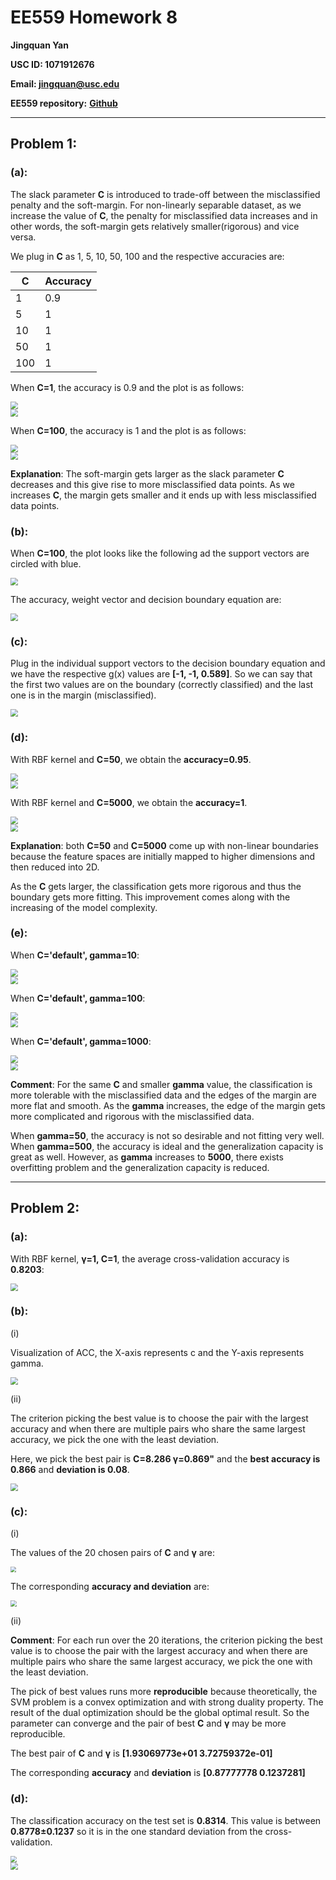 # EE559 Homework 8

**Jingquan Yan**

**USC ID: 1071912676**

**Email: jingquan@usc.edu**

**EE559 repository:** [**Github**](https://github.com/jyan97/EE-5-5-9)

---

## Problem 1:

### (a):

The slack parameter **C** is introduced to trade-off between the misclassified penalty and the soft-margin. For non-linearly separable dataset, as we increase the value of **C**,  the penalty for misclassified data increases and in other words, the soft-margin gets relatively smaller(rigorous) and vice versa.

We plug in **C** as 1, 5, 10, 50, 100 and the respective accuracies are:

| **C** | Accuracy |
| ----- | -------- |
| 1     | 0.9      |
| 5     | 1        |
| 10    | 1        |
| 50    | 1        |
| 100   | 1        |

When **C=1**, the accuracy is 0.9 and the plot is as follows:

<div align=left><img src="C:\git\559\HW8\pic\1a1.png" style="zoom:75%;" />

<div align=left><img src="C:\git\559\HW8\pic\1a2.png" style="zoom:75%;" />

When **C=100**, the accuracy is 1 and the plot is as follows:

<div align=left><img src="C:\git\559\HW8\pic\1a3.png" style="zoom:75%;" />

<div align=left><img src="C:\git\559\HW8\pic\1a4.png" style="zoom:75%;" />

**Explanation**: The soft-margin gets larger as the slack parameter **C** decreases and this give rise to more misclassified data points. As we increases **C**, the margin gets smaller and it ends up with less misclassified data points.

### (b):

When **C=100**, the plot looks like the following ad the support vectors are circled with blue.

<div align=left><img src="C:\git\559\HW8\pic\1b1.png" style="zoom:75%;" />

The accuracy, weight vector and decision boundary equation are:

<div align=left><img src="C:\git\559\HW8\pic\1b2.png" style="zoom:75%;" />

### (c):

Plug in the individual support vectors to the decision boundary equation and we have the respective g(x)  values are **[-1, -1, 0.589]**. So we can say that the first two values are on the boundary (correctly classified) and the last one is in the margin (misclassified).

<div align=left><img src="C:\git\559\HW8\pic\1c1.png" style="zoom:75%;" />

### (d):

With RBF kernel and **C=50**, we obtain the **accuracy=0.95**.

<div align=left><img src="C:\git\559\HW8\pic\1d1.png" style="zoom:75%;" />

<div align=left><img src="C:\git\559\HW8\pic\1d2.png" style="zoom:75%;" />

With RBF kernel and **C=5000**, we obtain the **accuracy=1**.

<div align=left><img src="C:\git\559\HW8\pic\1d3.png" style="zoom:75%;" />

<div align=left><img src="C:\git\559\HW8\pic\1d4.png" style="zoom:75%;" />

**Explanation**:  both **C=50** and **C=5000** come up with non-linear boundaries because the feature spaces are initially mapped to higher dimensions and then reduced into 2D. 

As the **C** gets larger, the classification gets more rigorous and thus the boundary gets more fitting. This improvement comes along with the increasing of the model complexity.

### (e):

When **C='default', gamma=10**:

<div align=left><img src="C:\git\559\HW8\pic\1e1.png" style="zoom:75%;" />

<div align=left><img src="C:\git\559\HW8\pic\1e2.png" style="zoom:75%;" />

When **C='default', gamma=100**:

<div align=left><img src="C:\git\559\HW8\pic\1e3.png" style="zoom:75%;" />

<div align=left><img src="C:\git\559\HW8\pic\1e4.png" style="zoom:75%;" />

When **C='default', gamma=1000**:

<div align=left><img src="C:\git\559\HW8\pic\1e5.png" style="zoom:75%;" />

<div align=left><img src="C:\git\559\HW8\pic\1e6.png" style="zoom:75%;" />

**Comment**: For the same **C** and smaller **gamma** value, the classification is more tolerable with the misclassified data and the edges of the margin are more flat and smooth. As the **gamma** increases, the edge of the margin gets more complicated and rigorous with the misclassified data.

When **gamma=50**, the accuracy is not so desirable and not fitting very well. When **gamma=500**, the accuracy is ideal and the generalization capacity is great as well. However, as **gamma** increases to **5000**, there exists overfitting problem and the generalization capacity is reduced.



---

## Problem 2:

### (a):

With RBF kernel, **γ=1, C=1**, the average cross-validation accuracy is **0.8203**:

<div align=left><img src="C:\git\559\HW8\pic\2a1.png" style="zoom:75%;" />

### (b):

(i) 

Visualization of ACC, the X-axis represents c and the Y-axis represents gamma.

<div align=left><img src="C:\git\559\HW8\pic\2b1.png" style="zoom:75%;" />

(ii)

The criterion picking the best value is to choose the pair with the largest accuracy and when there are multiple pairs who share the same largest accuracy, we pick the one with the least deviation.

Here, we pick the best pair is **C=8.286 γ=0.869"** and the **best accuracy is 0.866** and **deviation is 0.08**.

<div align=left><img src="C:\git\559\HW8\pic\2b2.png" style="zoom:75%;" />

### (c):

(i)

The values of the 20 chosen pairs of **C** and **γ** are:

<div align=left><img src="C:\git\559\HW8\pic\2c1.png" style="zoom:55%;" />

The corresponding **accuracy and deviation** are:

<div align=left><img src="C:\git\559\HW8\pic\2c2.png" style="zoom:65%;" />

(ii)

**Comment**: For each run over the 20 iterations, the criterion picking the best value is to choose the pair with the largest accuracy and when there are multiple pairs who share the same largest accuracy, we pick the one with the least deviation. 

The pick of best values runs more **reproducible** because theoretically, the SVM problem is a convex optimization and with strong duality property. The result of the dual optimization should be the global optimal result. So the parameter can converge and the pair of best **C** and **γ** may be more reproducible.

The best pair of **C** and **γ** is **[1.93069773e+01 3.72759372e-01]**

The corresponding **accuracy** and **deviation** is **[0.87777778 0.1237281]**

### (d):

The classification accuracy on the test set is **0.8314**. This value is between **0.8778±0.1237** so it is in the one standard deviation from the cross-validation.

<div align=left><img src="C:\git\559\HW8\pic\2d2.png" style="zoom:65%;" />

<div align=left><img src="C:\git\559\HW8\pic\2d1.png" style="zoom:75%;" />



